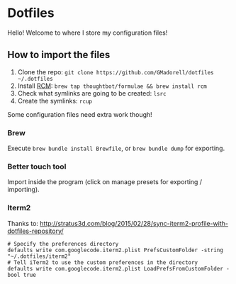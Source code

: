 # Dotfiles

Hello! Welcome to where I store my configuration files!

## How to import the files

1. Clone the repo: `git clone https://github.com/GMadorell/dotfiles ~/.dotfiles`
2. Install [RCM](https://github.com/thoughtbot/rcm): `brew tap thoughtbot/formulae && brew install rcm`
3. Check what symlinks are going to be created: `lsrc`
4. Create the symlinks: `rcup`

Some configuration files need extra work though!

### Brew
Execute `brew bundle install Brewfile`, or `brew bundle dump` for exporting.

### Better touch tool
Import inside the program (click on manage presets for exporting / importing).

### Iterm2
Thanks to: http://stratus3d.com/blog/2015/02/28/sync-iterm2-profile-with-dotfiles-repository/
```
# Specify the preferences directory
defaults write com.googlecode.iterm2.plist PrefsCustomFolder -string "~/.dotfiles/iterm2"
# Tell iTerm2 to use the custom preferences in the directory
defaults write com.googlecode.iterm2.plist LoadPrefsFromCustomFolder -bool true
```
